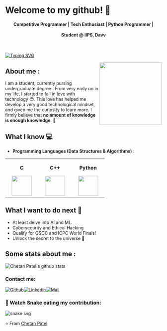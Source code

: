 # Welcome to my github! 👋
<div align="center">
<!-- ❤️ Programming | 🖤 Gaming | 💙 Anime -->
<h4> Competitive Programmer | Tech Enthusiast | Python Programmer |
<br> <br>
<centre> Student @ IIPS, Davv </centre>
</h4>
</div>
<br>

[![Typing SVG](https://readme-typing-svg.herokuapp.com?vCenter=true&lines=CSE+Student%2C+Tech+Enthusiast;Competitive+Programmer;Student+%40+IIPS,+Davv)](https://git.io/typing-svg)

<img align='right' src='https://64.media.tumblr.com/e1e8233fe28f4b71b0fb980dd16f44e7/7ad6e582a05cd4ce-39/s1280x1920/fe591cc780748d4ad6a5e975bdc2c7f2e96a838a.jpg' width='200"'>  

## About me :
I am a student, currently pursing undergraduate degree . From very early on in my life, I started to fall in love with technology 😍. This love has helped me develop a very good technological mindset, and given me the curiosity to learn more. I firmly believe that **no amount of knowledge is enough knowledge**. 🧠


## What I know :computer:
- **Programming Languages (Data Structures & Algorithms)** : 

<center>

<table>

<tbody>

<tr>

<td width="25%" align="center">

<span><strong>C</strong></span><br/>

<img height="64px" width="64px" src="https://upload.wikimedia.org/wikipedia/commons/1/18/C_Programming_Language.svg">

</td>

<td width="25%" align="center">

<span><strong>C++</strong></span><br/>

<img height="64px" width="64px" src="https://upload.wikimedia.org/wikipedia/commons/thumb/1/18/ISO_C%2B%2B_Logo.svg/1200px-ISO_C%2B%2B_Logo.svg.png">

<!-- </td>

<td width="25%" align="center">

<span><strong>Java</strong></span><br/>

<img height="64px" width="64px" src="https://cdn.svgporn.com/logos/java.svg">

</td> -->

<td width="25%" align="center">

<span><strong>Python</strong></span><br/>

<img height="64px" width="64px" src="https://cdn.svgporn.com/logos/python.svg">

</td>

</tr>

</tbody>

</table>

</center>
<!--
- **Frontend Development** : 

<!-- <center>

<table>

<tbody>

<tr>

<td align="center">

<span><strong>HTML</strong></span><br/>

<img height="64px" width="64px" src="https://cdn.svgporn.com/logos/html-5.svg">

</td>

<td align="center">

<span><strong>CSS</strong></span><br/>

<img height="64px" width="64px" src="https://cdn.svgporn.com/logos/css-3.svg">

</td>

<td align="center">

<span><strong>Javascript</strong></span><br/>

<img height="64px" width="64px" src="https://cdn.svgporn.com/logos/javascript.svg">

</td>

<td align="center">

<span><strong>Typescript</strong></span><br/>

<img height="64px" width="64px" src="https://cdn.svgporn.com/logos/typescript-icon.svg">

</td>

<td align="center">

<span><strong>Bootstrap</strong></span><br/>

<img height="64px" width="64px" src="https://cdn.svgporn.com/logos/bootstrap.svg">

</td>
-->
<!--
<td align="center">

<span><strong>React</strong></span><br/>

<img height="64px" width="64px" src="https://cdn.svgporn.com/logos/react.svg">

</td>

<td align="center">

<span><strong>Redux</strong></span><br/>

<img height="64px" width="64px" src="https://cdn.svgporn.com/logos/redux.svg">

</td>

<td align="center">

<span><strong>Material UI</strong></span><br/>

<img height="64px" width="64px" src="https://cdn.svgporn.com/logos/material-ui.svg">

</td>

<td align="center">

<span><strong>React Native</strong></span><br/>

<img height="64px" width="64px" src="https://cdn.svgporn.com/logos/react.svg">

</td>

</tr>

<tr>

<td align="center">

<span><strong>Next JS</strong></span><br/>

<img height="64px" width="64px" src="https://cdn.svgporn.com/logos/nextjs-icon.svg">

</td>

<td align="center">

<span><strong>Vue.JS</strong></span><br/>

<img height="64px" width="64px" src="https://cdn.svgporn.com/logos/vue.svg">

</td>
-->

</tr>

</tbody>

</table>

</center>

<!--
* **Backend Development** : 

<center>
<table>
<tbody>
<tr>

<td width="50%" align="center">
<span><strong>Node JS</strong></span><br/>
<img height="64px" width="64px" src="https://cdn.svgporn.com/logos/nodejs-icon.svg">
</td>

<td width="50%" align="center">
<span><strong>Firebase</strong></span><br/>
<img height="64px" width="64px" src="https://cdn.svgporn.com/logos/firebase.svg">
</td>

</tr>
</tbody>
</table>
</center>
-->

## What I want to do next :thinking:
-  At least delve into AI and ML.
-  Cybersecurity and Ethical Hacking
-  Qualify for GSOC and ICPC World Finals!
-  Unlock the secret to the universe :rofl:

## Some stats about me :

<img alt="Chetan Patel's github stats" src="https://github-readme-stats.vercel.app/api?username=DistroAgnostic&&show_icons=true&title_color=7d14d8&icon_color=00ffff&text_color=daf7dc&bg_color=151515" >

<!-- [![Chetan's github activity graph](https://github-readme-activity-graph.cyclic.app/graph?username=DistroAgnostic&theme=dracula)](https://github.com/DistroAgnostic/github-readme-activity-graph) -->

<!--&theme=buefy&bg_color=0D1117"/></a> -->
<!-- <a href="https://github.com/anuraghazra/github-readme-stats"><img align="center" src="https://github-readme-stats.vercel.app/api/top-langs/?username=DistroAgnostic&layout=compact&theme=react&hide_border=false" /></a> -->
<br /> 

### Contact me:
[![Github](https://img.shields.io/github/followers/DistroAgnostic?label=Follow&style=social)](https://github.com/DistroAgnostic)[![Linkedin](https://img.shields.io/badge/-Chetan%20Patel-blue?style=flat-square&logo=linkedin&logoColor=white&link=http://www.linkedin.com/in/justchetan/)](http://www.linkedin.com/in/justchetan/)[![Mail](https://img.shields.io/badge/-chetancreative11@gmail.com-gray?style=flat-square&logo=gmail&logoColor=red&link=http://www.linkedin.com/in/chetan-p-ba011a223)](mailto:chetancreative11@gmail.com)
<!-- Profile Views & Stars -->
<!-- <p align="left"> <img src="https://komarev.com/ghpvc/?username=DistroAgnostic" alt="DistroAgnostic"/>
<img src="https://img.shields.io/github/stars/DistroAgnostic?label=Stars" alt="𝚃𝚘𝚝𝚊𝚕 𝚂𝚝𝚊𝚛𝚜"> </p> -->
<!-- [![Hotmail Badge](https://img.shields.io/badge/-Hotmail-0078D4?style=flat-square&logo=microsoft-outlook&logoColor=white&link=mailto:chetanpatel@hotmail.com)](mailto:chetanpatel@hotmail.com) -->
### 🐍 Watch Snake eating my contribution:
![snake svg](https://github.com/DistroAgnostic/DistroAgnostic/blob/output/github-contribution-grid-snake.svg)

⭐️ From [Chetan Patel](https://github.com/DistroAgnostic)

